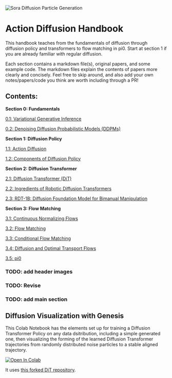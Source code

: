 ![Sora Diffusion Particle Generation](./images/Screenshot%202024-12-29%20at%202.30.30 PM.png "Sora Diffusion Particle Generation")

# Action Diffusion Handbook

This handbook teaches from the fundamentals of diffusion through diffusion policy and transformers to flow matching in pi0. Start at section 1 if you are already familiar with regular diffusion.

Each section contains a markdown file(s), original papers, and some example code. The markdown files explain the contents of papers more clearly and concisely. Feel free to skip around, and also add your own notes/papers/code you think are worth including through a PR!

## Contents: 

**Section 0: Fundamentals**

[0.1: Variational Generative Inference](./0:%20Fundamentals/0.1:%20Variational%20Generative%20Inference/Variational%20Generative%20Inference.md)

[0.2: Denoising Diffusion Probabilistic Models (DDPMs)](./0:%20Fundamentals/0.2:%20Denoising%20Diffusion%20Probabilistic%20Models%20(DDPMs)/Denoising%20Diffusion%20Probabilistic%20Models%20(DDPMs).md)

**Section 1: Diffusion Policy** 

[1.1: Action Diffusion](./1:%20Diffusion%20Policy/1.1:%20Action%20Diffusion/Action%20Diffusion.md)

[1.2: Components of Diffusion Policy](./1:%20Diffusion%20Policy/1.2:%20Components%20of%20Diffusion%20Policy/DP%20Components.md)

**Section 2: Diffusion Transformer**

[2.1: Diffusion Transformer (DiT)](./2:%20Diffusion%20Transformer/2.1:%20DiT/DiT.md)

[2.2: Ingredients of Robotic Diffusion Transformers](./2:%20Diffusion%20Transformer/2.2:%20Ingredients%20of%20Robotic%20Diffusion%20Transformers/Ingredients%20of%20Robotic%20Diffusion%20Transformers.md)

[2.3: RDT-1B: Diffusion Foundation Model for Bimanual Manipulation](./2:%20Diffusion%20Transformer/2.3:%20RDT-1B/RDT-1B.md)

**Section 3: Flow Matching**

[3.1: Continuous Normalizing Flows](./3:%20Flow%20Matching/3.1:%20Continuous%20Normalizing%20Flows/CNFs.md)

[3.2: Flow Matching](./3:%20Flow%20Matching/3.2:%20Flow%20Matching/Flow%20Matching.md)

[3.3: Conditional Flow Matching](./3:%20Flow%20Matching/3.3:%20Conditional%20Flow%20Matching/Conditional%20Flow%20Matching.md)

[3.4: Diffusion and Optimal Transport Flows](./3:%20Flow%20Matching/3.4:%20Diffusion%20and%20Optimal%20Transport%20as%20Flows/Diffusion%20Flow.md)

[3.5: pi0](./3:%20Flow%20Matching/3.5:%20pi0/pi0.md)

### TODO: add header images 
### TODO: Revise

### TODO: add main section

## Diffusion Visualization with Genesis

This Colab Notebook has the elements set up for training a Diffusion Transformer Policy on any data dsitribution, including a simple generated one, then visualizing the forming of the learned Diffusion Transformer trajectories from randomly distributed noise particles to a stable aligned trajectory.

[![Open In Colab](https://colab.research.google.com/assets/colab-badge.svg)](https://colab.research.google.com/drive/1YHs_KuSM5f3AuykjkCBfaHNYTZKg08-a)

It uses [this forked DiT repository](https://github.com/AlmondGod/dit_policy).